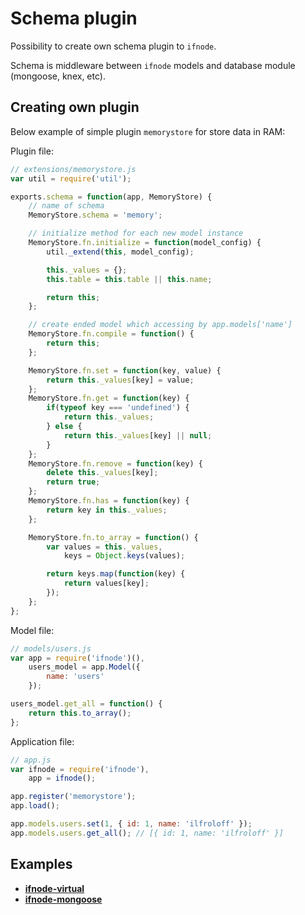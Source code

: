 # Schema plugin

Possibility to create own schema plugin to `ifnode`.

Schema is middleware between `ifnode` models and database module (mongoose, knex, etc).

## Creating own plugin

Below example of simple plugin `memorystore` for store data in RAM:

Plugin file:

```javascript
// extensions/memorystore.js    
var util = require('util');

exports.schema = function(app, MemoryStore) {
    // name of schema
    MemoryStore.schema = 'memory';

    // initialize method for each new model instance
    MemoryStore.fn.initialize = function(model_config) {
        util._extend(this, model_config);

        this._values = {};
        this.table = this.table || this.name;

        return this;
    };

    // create ended model which accessing by app.models['name']
    MemoryStore.fn.compile = function() {
        return this;
    };

    MemoryStore.fn.set = function(key, value) {
        return this._values[key] = value;
    };
    MemoryStore.fn.get = function(key) {
        if(typeof key === 'undefined') {
            return this._values;
        } else {
            return this._values[key] || null;
        }
    };
    MemoryStore.fn.remove = function(key) {
        delete this._values[key];
        return true;
    };
    MemoryStore.fn.has = function(key) {
        return key in this._values;
    };

    MemoryStore.fn.to_array = function() {
        var values = this._values,
            keys = Object.keys(values);

        return keys.map(function(key) {
            return values[key];
        });
    };
};
```

Model file:

```javascript
// models/users.js    
var app = require('ifnode')(),
    users_model = app.Model({
        name: 'users'
    });

users_model.get_all = function() {
    return this.to_array();
};
```

Application file:

```javascript
// app.js    
var ifnode = require('ifnode'),
    app = ifnode();

app.register('memorystore');
app.load();

app.models.users.set(1, { id: 1, name: 'ilfroloff' });
app.models.users.get_all(); // [{ id: 1, name: 'ilfroloff' }]
```

## Examples

* **[ifnode-virtual](https://github.com/ifnode/ifnode/blob/master/plugins/ifnode-virtual/index.js)**
* **[ifnode-mongoose](https://github.com/ifnode/mongoose)**